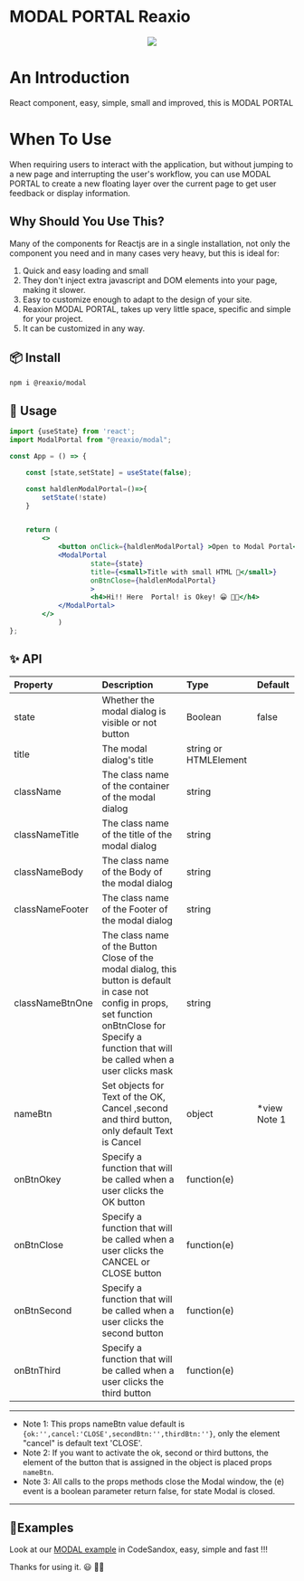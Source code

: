 # MODAL PORTAL Reaxio

<p align="center">
  <img src="https://cldup.com/K3-R0bY2T8.gif"/>
</p>
<p align="center">
  <a title="Build Status" href="https://travis-ci.org/carrot/share-button">
   
  </a>
</p>

# An Introduction

React component, easy, simple, small and improved, this is MODAL PORTAL  

# When To Use

When requiring users to interact with the application, but without jumping to a new page and interrupting the user's workflow, you can use MODAL PORTAL to create a new floating layer over the current page to get user feedback or display information. 

## Why Should You Use This?

Many of the components for Reactjs are in a single installation, not only the component you need and in many cases very heavy, but this is ideal for:

1. Quick and easy loading and small
2. They don't inject extra javascript and DOM elements into your page, making it slower.
3. Easy to customize enough to adapt to the design of your site.
4. Reaxion MODAL PORTAL, takes up very little space, specific and simple for your project.
5. It can be customized in any way.

## 📦 Install

`npm i @reaxio/modal`

## 🔨 Usage

```jsx
import {useState} from 'react';
import ModalPortal from "@reaxio/modal";

const App = () => {

	const [state,setState] = useState(false);

	const haldlenModalPortal=()=>{
		setState(!state)
	}


	return (
		<>
			<button onClick={haldlenModalPortal} >Open to Modal Portal</button>
			<ModalPortal 
					state={state} 
					title={<small>Title with small HTML 😬</small>}
					onBtnClose={haldlenModalPortal} 
					>
					<h4>Hi!! Here  Portal! is Okey! 😀 👍🏼</h4>
			</ModalPortal>
		</>
			)
};
```

## ✨ API

| Property   | Description                                                                                                | Type    | Default |
| :--------- | :--------------------------------------------------------------------------------------------------------- | :------ | :------ |
| state        | Whether the modal dialog is visible or not button                                                                                | Boolean  | false        |
| title  | The modal dialog's title | string or HTMLElement  |
| className   | The class name of the container of the modal dialog                                                                            | string |    |
| classNameTitle | The class name of the title of the modal dialog                                                                          | string  |  |
|classNameBody| The class name of the Body of the modal dialog|string||
|classNameFooter| The class name of the Footer of the modal dialog|string||
|classNameBtnOne| The class name of the Button Close  of the modal dialog, this button is default in case not config in props, set  function onBtnClose for Specify a function that will be called when a user clicks mask|string||
|nameBtn|Set objects for Text of the OK, Cancel ,second and third button, only default Text is Cancel|object| *view Note 1 |
|onBtnOkey|Specify a function that will be called when a user clicks the OK button|function(e)| |
|onBtnClose|Specify a function that will be called when a user clicks the CANCEL or CLOSE button|function(e)||
|onBtnSecond|Specify a function that will be called when a user clicks the second button|function(e)||
|onBtnThird|Specify a function that will be called when a user clicks the third button|function(e)||

---
* Note 1: This props nameBtn value default is ```{ok:'',cancel:'CLOSE',secondBtn:'',thirdBtn:''}```, only the element "cancel" is default text 'CLOSE'. 
* Note 2: 
If you want to activate the ok, second or third buttons, the element of the button that is assigned in the object is placed props ```nameBtn```.
* Note 3: All calls to the props methods close the Modal window, the (e) event is a boolean parameter return false, for state Modal is closed.
---

## 🔺Examples

Look at our [MODAL example](https://codesandbox.io/s/zen-elbakyan-czqcd?file=/src/App.js)
 in CodeSandox, easy, simple and fast !!!

Thanks for using it.
😃 👊🏼
